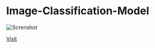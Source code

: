 # Image-Classification-Model

![Screnshot](https://raw.githubusercontent.com/somj57/Image-Classification-Model/master/Screenshot%202020-12-05%20at%2011.20.10%20PM.png)

[Visit](https://somj57.github.io/Image-Classification-Model/)
